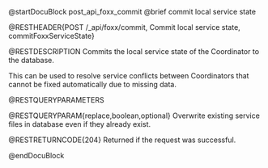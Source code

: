 @startDocuBlock post_api_foxx_commit
@brief commit local service state

@RESTHEADER{POST /_api/foxx/commit, Commit local service state, commitFoxxServiceState}

@RESTDESCRIPTION
Commits the local service state of the Coordinator to the database.

This can be used to resolve service conflicts between Coordinators that cannot be fixed automatically due to missing data.

@RESTQUERYPARAMETERS

@RESTQUERYPARAM{replace,boolean,optional}
Overwrite existing service files in database even if they already exist.

@RESTRETURNCODE{204}
Returned if the request was successful.

@endDocuBlock
